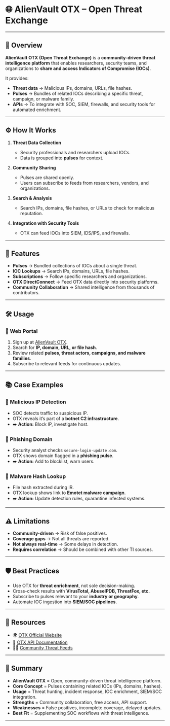 # 🌐 AlienVault OTX – Open Threat Exchange

---

## 📌 Overview
**AlienVault OTX (Open Threat Exchange)** is a **community-driven threat intelligence platform** that enables researchers, security teams, and organizations to **share and access Indicators of Compromise (IOCs)**.  

It provides:  
- **Threat data** → Malicious IPs, domains, URLs, file hashes.  
- **Pulses** → Bundles of related IOCs describing a specific threat, campaign, or malware family.  
- **APIs** → To integrate with SOC, SIEM, firewalls, and security tools for automated enrichment.  

---

## ⚙️ How It Works
1. **Threat Data Collection**  
   - Security professionals and researchers upload IOCs.  
   - Data is grouped into **pulses** for context.  

2. **Community Sharing**  
   - Pulses are shared openly.  
   - Users can subscribe to feeds from researchers, vendors, and organizations.  

3. **Search & Analysis**  
   - Search IPs, domains, file hashes, or URLs to check for malicious reputation.  

4. **Integration with Security Tools**  
   - OTX can feed IOCs into SIEM, IDS/IPS, and firewalls.  

---

## 🔑 Features
- **Pulses** → Bundled collections of IOCs about a single threat.  
- **IOC Lookups** → Search IPs, domains, URLs, file hashes.  
- **Subscriptions** → Follow specific researchers and organizations.  
- **OTX DirectConnect** → Feed OTX data directly into security platforms.  
- **Community Collaboration** → Shared intelligence from thousands of contributors.  

---

## 🛠️ Usage

### 🔹 Web Portal
1. Sign up at [AlienVault OTX](https://otx.alienvault.com).  
2. Search for **IP, domain, URL, or file hash**.  
3. Review related **pulses, threat actors, campaigns, and malware families**.  
4. Subscribe to relevant feeds for continuous updates.  

---

## 📚 Case Examples

### 🔹 Malicious IP Detection
- SOC detects traffic to suspicious IP.  
- OTX reveals it’s part of a **botnet C2 infrastructure**.  
- ➡️ **Action:** Block IP, investigate host.  

### 🔹 Phishing Domain
- Security analyst checks `secure-login-update.com`.  
- OTX shows domain flagged in a **phishing pulse**.  
- ➡️ **Action:** Add to blocklist, warn users.  

### 🔹 Malware Hash Lookup
- File hash extracted during IR.  
- OTX lookup shows link to **Emotet malware campaign**.  
- ➡️ **Action:** Update detection rules, quarantine infected systems.  

---

## ⚠️ Limitations
- **Community-driven** → Risk of false positives.  
- **Coverage gaps** → Not all threats are reported.  
- **Not always real-time** → Some delays in detection.  
- **Requires correlation** → Should be combined with other TI sources.  

---

## 🛡️ Best Practices
- Use OTX for **threat enrichment**, not sole decision-making.  
- Cross-check results with **VirusTotal, AbuseIPDB, ThreatFox, etc.**  
- Subscribe to pulses relevant to your **industry or geography**.  
- Automate IOC ingestion into **SIEM/SOC pipelines**.  

---

## 🔗 Resources
- 🌍 [OTX Official Website](https://otx.alienvault.com)  
- 📖 [OTX API Documentation](https://otx.alienvault.com/api)  
- 🧑‍💻 [Community Threat Feeds](https://otx.alienvault.com/browse)  

---

## 📝 Summary
- **AlienVault OTX** = Open, community-driven threat intelligence platform.  
- **Core Concept** = Pulses containing related IOCs (IPs, domains, hashes).  
- **Usage** = Threat hunting, incident response, IOC enrichment, SIEM/SOC integration.  
- **Strengths** = Community collaboration, free access, API support.  
- **Weaknesses** = False positives, incomplete coverage, delayed updates.  
- **Best Fit** = Supplementing SOC workflows with threat intelligence.  

---
